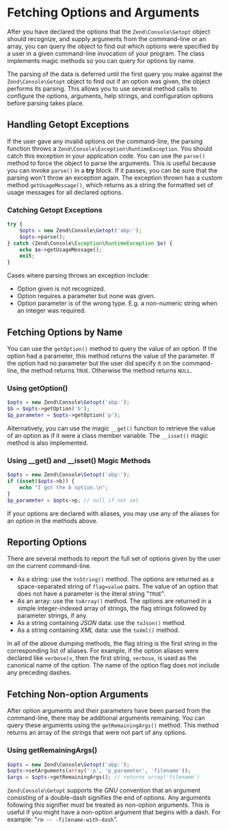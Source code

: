# Fetching Options and Arguments

After you have declared the options that the `Zend\Console\Getopt` object should recognize, and
supply arguments from the command-line or an array, you can query the object to find out which
options were specified by a user in a given command-line invocation of your program. The class
implements magic methods so you can query for options by name.

The parsing of the data is deferred until the first query you make against the `Zend\Console\Getopt`
object to find out if an option was given, the object performs its parsing. This allows you to use
several method calls to configure the options, arguments, help strings, and configuration options
before parsing takes place.

## Handling Getopt Exceptions

If the user gave any invalid options on the command-line, the parsing function throws a
`Zend\Console\Exception\RuntimeException`. You should catch this exception in your application code.
You can use the `parse()` method to force the object to parse the arguments. This is useful because
you can invoke `parse()` in a **try** block. If it passes, you can be sure that the parsing won't
throw an exception again. The exception thrown has a custom method `getUsageMessage()`, which
returns as a string the formatted set of usage messages for all declared options.

### Catching Getopt Exceptions

```php
try {
    $opts = new Zend\Console\Getopt('abp:');
    $opts->parse();
} catch (Zend\Console\Exception\RuntimeException $e) {
    echo $e->getUsageMessage();
    exit;
}
```

Cases where parsing throws an exception include:

- Option given is not recognized.
- Option requires a parameter but none was given.
- Option parameter is of the wrong type. E.g. a non-numeric string when an integer was required.

## Fetching Options by Name

You can use the `getOption()` method to query the value of an option. If the option had a parameter,
this method returns the value of the parameter. If the option had no parameter but the user did
specify it on the command-line, the method returns `TRUE`. Otherwise the method returns `NULL`.

### Using getOption()

```php
$opts = new Zend\Console\Getopt('abp:');
$b = $opts->getOption('b');
$p_parameter = $opts->getOption('p');
```

Alternatively, you can use the magic `__get()` function to retrieve the value of an option as if it
were a class member variable. The `__isset()` magic method is also implemented.

### Using \_\_get() and \_\_isset() Magic Methods

```php
$opts = new Zend\Console\Getopt('abp:');
if (isset($opts->b)) {
    echo "I got the b option.\n";
}
$p_parameter = $opts->p; // null if not set
```

If your options are declared with aliases, you may use any of the aliases for an option in the
methods above.

## Reporting Options

There are several methods to report the full set of options given by the user on the current
command-line.

- As a string: use the `toString()` method. The options are returned as a space-separated string of
`flag=value` pairs. The value of an option that does not have a parameter is the literal string
"`TRUE`".
- As an array: use the `toArray()` method. The options are returned in a simple integer-indexed
array of strings, the flag strings followed by parameter strings, if any.
- As a string containing *JSON* data: use the `toJson()` method.
- As a string containing *XML* data: use the `toXml()` method.

In all of the above dumping methods, the flag string is the first string in the corresponding list
of aliases. For example, if the option aliases were declared like `verbose|v`, then the first
string, `verbose`, is used as the canonical name of the option. The name of the option flag does not
include any preceding dashes.

## Fetching Non-option Arguments

After option arguments and their parameters have been parsed from the command-line, there may be
additional arguments remaining. You can query these arguments using the `getRemainingArgs()` method.
This method returns an array of the strings that were not part of any options.

### Using getRemainingArgs()

```php
$opts = new Zend\Console\Getopt('abp:');
$opts->setArguments(array('-p', 'p_parameter', 'filename'));
$args = $opts->getRemainingArgs(); // returns array('filename')
```

`Zend\Console\Getopt` supports the *GNU* convention that an argument consisting of a double-dash
signifies the end of options. Any arguments following this signifier must be treated as non-option
arguments. This is useful if you might have a non-option argument that begins with a dash. For
example: "`rm -- -filename-with-dash`".
